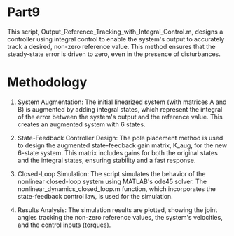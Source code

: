 # Part9

This script, Output_Reference_Tracking_with_Integral_Control.m, designs a controller using integral control to enable the system's output to accurately track a desired, non-zero reference value. This method ensures that the steady-state error is driven to zero, even in the presence of disturbances.

# Methodology
1. System Augmentation: The initial linearized system (with matrices A and B) is augmented by adding integral states, which represent the integral of the error between the system's output and the reference value. This creates an augmented system with 6 states.

2. State-Feedback Controller Design: The pole placement method is used to design the augmented state-feedback gain matrix, K_aug, for the new 6-state system. This matrix includes gains for both the original states and the integral states, ensuring stability and a fast response.

3. Closed-Loop Simulation: The script simulates the behavior of the nonlinear closed-loop system using MATLAB's ode45 solver. The nonlinear_dynamics_closed_loop.m function, which incorporates the state-feedback control law, is used for the simulation.

4. Results Analysis: The simulation results are plotted, showing the joint angles tracking the non-zero reference values, the system's velocities, and the control inputs (torques).
